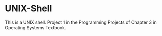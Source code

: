 # UNIX-Shell
This is a UNIX shell. Project 1 in the Programming Projects of Chapter 3 in Operating Systems Textbook.
